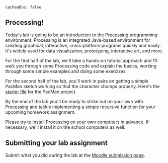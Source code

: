 ```
cacheable: false
```

## Processing!

Today's lab is going to be an introduction to the [Processing](https://processing.org/) programming environment. Processing is an integrated Java-based environment for creating graphical, interactive, cross-platform programs quickly and easily. It's widely used for data visualization, prototyping, interactive art, and more.

For the first half of the lab, we'll take a hands-on tutorial approach and I'll walk you through some Processing code and explain the basics, working through some simple examples and doing some exercises.

For the second half of the lab, you'll work in pairs on getting a simple PacMan sketch working so that the character chomps properly. Here's the [starter file](http://mathcs.pugetsound.edu/~tmullen/ics/Pacman_starter.zip) for the PacMan project. 

By the end of the lab you'll be ready to strike out on your own with Processing and tackle implementing a simple recursive function for your upcoming homework assignment.



Please try to install Processing on your own computers in advance. If necessary, we'll install it on the school computers as well.

## Submitting your lab assignment                                                      
Submit what you did during the lab at the [Moodle submission page](https://moodle.pugetsound.edu/moodle/mod/assign/view.php?id=332618).
